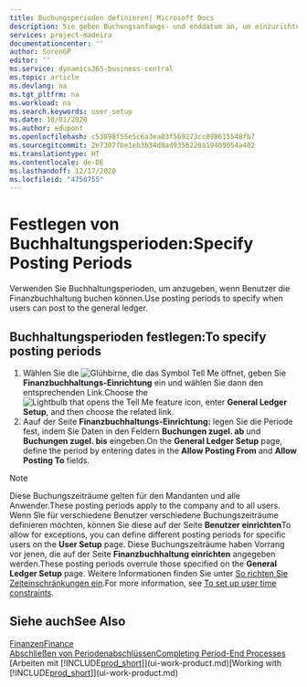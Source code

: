 ```yaml
---
title: Buchungsperioden definieren| Microsoft Docs
description: Sie geben Buchungsanfangs- und enddatum an, um einzurichten, wenn Benutzer die Finanzbuchhaltung buchen können.
services: project-madeira
documentationcenter: ''
author: SorenGP
editor: ''
ms.service: dynamics365-business-central
ms.topic: article
ms.devlang: na
ms.tgt_pltfrm: na
ms.workload: na
ms.search.keywords: user setup
ms.date: 10/01/2020
ms.author: edupont
ms.openlocfilehash: c53898f55e5c6a3ea03f569273cc098615548fb7
ms.sourcegitcommit: 2e7307fbe1eb3b34d0ad9356226a19409054a402
ms.translationtype: HT
ms.contentlocale: de-DE
ms.lasthandoff: 12/17/2020
ms.locfileid: "4750755"
---
```

# <a name="specify-posting-periods"></a><span data-ttu-id="96b5f-103">Festlegen von Buchhaltungsperioden:</span><span class="sxs-lookup"><span data-stu-id="96b5f-103">Specify Posting Periods</span></span>
<span data-ttu-id="96b5f-104">Verwenden Sie Buchhaltungsperioden, um anzugeben, wenn Benutzer die Finanzbuchhaltung buchen können.</span><span class="sxs-lookup"><span data-stu-id="96b5f-104">Use posting periods to specify when users can post to the general ledger.</span></span>  

## <a name="to-specify-posting-periods"></a><span data-ttu-id="96b5f-105">Buchhaltungsperioden festlegen:</span><span class="sxs-lookup"><span data-stu-id="96b5f-105">To specify posting periods</span></span>
1. <span data-ttu-id="96b5f-106">Wählen Sie die ![Glühbirne, die das Symbol Tell Me öffnet](media/ui-search/search_small.png "Was möchten Sie tun?"), geben Sie **Finanzbuchhaltungs-Einrichtung** ein und wählen Sie dann den entsprechenden Link.</span><span class="sxs-lookup"><span data-stu-id="96b5f-106">Choose the ![Lightbulb that opens the Tell Me feature](media/ui-search/search_small.png "Tell me what you want to do") icon, enter **General Ledger Setup**, and then choose the related link.</span></span>  
2. <span data-ttu-id="96b5f-107">Aauf der Seite **Finanzbuchhaltungs-Einrichtung:** legen Sie die Periode fest, indem Sie Daten in den Feldern **Buchungen zugel. ab** und **Buchungen zugel. bis** eingeben.</span><span class="sxs-lookup"><span data-stu-id="96b5f-107">On the **General Ledger Setup** page, define the period by entering dates in the **Allow Posting From** and **Allow Posting To** fields.</span></span>  

> [!NOTE]  
>   <span data-ttu-id="96b5f-108">Diese Buchungszeiträume gelten für den Mandanten und alle Anwender.</span><span class="sxs-lookup"><span data-stu-id="96b5f-108">These posting periods apply to the company and to all users.</span></span> <span data-ttu-id="96b5f-109">Wenn Sie für verschiedene Benutzer verschiedene Buchungszeiträume definieren möchten, können Sie diese auf der Seite **Benutzer einrichten**</span><span class="sxs-lookup"><span data-stu-id="96b5f-109">To allow for exceptions, you can define different posting periods for specific users on the **User Setup** page.</span></span> <span data-ttu-id="96b5f-110">Diese Buchungszeiträume haben Vorrang vor jenen, die auf der Seite **Finanzbuchhaltung einrichten** angegeben werden.</span><span class="sxs-lookup"><span data-stu-id="96b5f-110">These posting periods overrule those specified on the **General Ledger Setup** page.</span></span> <span data-ttu-id="96b5f-111">Weitere Informationen finden Sie unter [So richten Sie Zeiteinschränkungen ein](ui-define-granular-permissions.md#to-set-up-user-time-constraints).</span><span class="sxs-lookup"><span data-stu-id="96b5f-111">For more information, see [To set up user time constraints](ui-define-granular-permissions.md#to-set-up-user-time-constraints).</span></span>

## <a name="see-also"></a><span data-ttu-id="96b5f-112">Siehe auch</span><span class="sxs-lookup"><span data-stu-id="96b5f-112">See Also</span></span>
[<span data-ttu-id="96b5f-113">Finanzen</span><span class="sxs-lookup"><span data-stu-id="96b5f-113">Finance</span></span>](finance.md)  
[<span data-ttu-id="96b5f-114">Abschließen von Periodenabschlüssen</span><span class="sxs-lookup"><span data-stu-id="96b5f-114">Completing Period-End Processes</span></span>](year-how-complete-period-end-processes.md)  
<span data-ttu-id="96b5f-115">[Arbeiten mit [!INCLUDE[prod_short](includes/prod_short.md)]](ui-work-product.md)</span><span class="sxs-lookup"><span data-stu-id="96b5f-115">[Working with [!INCLUDE[prod_short](includes/prod_short.md)]](ui-work-product.md)</span></span>
